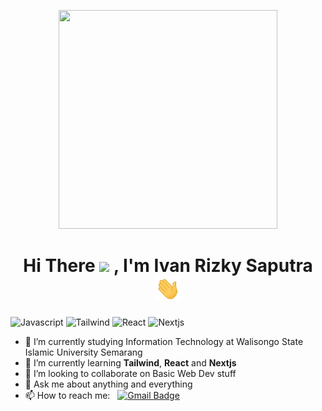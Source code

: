 <p align="Center" ><img src="https://camo.githubusercontent.com/3b7c592ede97b6138ffd4b1cc1541c2f3b11fd39/687474703a2f2f33312e6d656469612e74756d626c722e636f6d2f31376665613932306666333665663466356238373764353231366137616164392f74756d626c725f6d6f39786a65387a5a34317163626975666f315f313238302e676966" height="350px" width ="350px"></p>


<h1 align="Center">  Hi There <img src="https://media.giphy.com/media/WUlplcMpOCEmTGBtBW/giphy.gif" width="40px"> , I'm Ivan Rizky Saputra <img src="https://raw.githubusercontent.com/ABSphreak/ABSphreak/master/gifs/Hi.gif" width="40px" /> </h1>

![Javascript](https://img.shields.io/badge/Javascript-Beginer-yellow)
![Tailwind](https://img.shields.io/badge/Talwind-Beginer-brightgreen)
![React](https://img.shields.io/badge/React-Beginer-blue)
![Nextjs](https://img.shields.io/badge/Nextjs-Beginer-blueviolet)

- 🔭 I’m currently studying Information Technology at Walisongo State Islamic University Semarang
- 🌱 I’m currently learning **Tailwind**, **React** and **Nextjs**
- 👯 I’m looking to collaborate on Basic Web Dev stuff
- 💬 Ask me about anything and everything
- 📫 How to reach me: &nbsp;&nbsp;[![Gmail Badge](https://img.shields.io/badge/-Gmail-c14438?style=flat-square&logo=Gmail&logoColor=white&link=mailto:ivnriizky@gmail.com)](mailto:ivnriizky@gmail.com)
